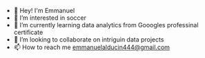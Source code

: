 - 👋 Hey! I'm Emmanuel
- 👀 I’m interested in soccer
- 🌱 I’m currently learning data analytics from Gooogles professinal certificate 
- 💞️ I’m looking to collaborate on intriguin data projects
- 📫 How to reach me emmanuelalducin444@gmail.com
<!---
Ealducin09/Ealducin09 is a ✨ special ✨ repository because its `README.md` (this file) appears on your GitHub profile.
You can click the Preview link to take a look at your changes.
--->
